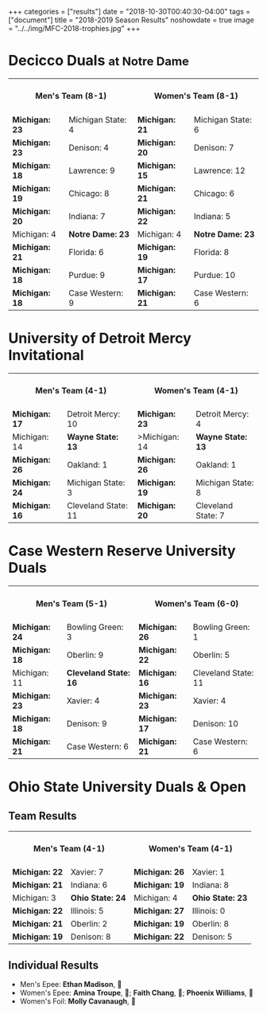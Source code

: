 +++
categories = ["results"]
date = "2018-10-30T00:40:30-04:00"
tags = ["document"]
title = "2018-2019 Season Results"
noshowdate = true
image = "../../img/MFC-2018-trophies.jpg"
+++

# Decicco Duals <small>at Notre Dame</small>
<table class="table table-striped"><tbody>
<tr><td colspan="2"><h4 align="Center"><strong>Men's Team</strong> (8-1)</h4></td>  <td colspan="2"><h4 align="Center"><strong>Women's Team</strong> (8-1)</h4></td></tr>
<tr><td><strong>Michigan: 23</strong></td><td>Michigan State: 4</td>          <td><strong>Michigan: 21</strong></td><td>Michigan State: 6</td></tr>
<tr><td><strong>Michigan: 23</strong></td><td>Denison: 4</td>                 <td><strong>Michigan: 20</strong></td><td>Denison: 7</td></tr>
<tr><td><strong>Michigan: 18</strong></td><td>Lawrence: 9</td>                <td><strong>Michigan: 15</strong></td><td>Lawrence: 12</td></tr>
<tr><td><strong>Michigan: 19</strong></td><td>Chicago: 8</td>                 <td><strong>Michigan: 21</strong></td><td>Chicago: 6</td></tr>
<tr><td><strong>Michigan: 20</strong></td><td>Indiana: 7</td>                 <td><strong>Michigan: 22</strong></td><td>Indiana: 5</td></tr>
<tr><td>Michigan: 4</td><td><strong>Notre Dame: 23</strong></td>              <td>Michigan: 4</td><td><strong>Notre Dame: 23</strong></td></tr>
<tr><td><strong>Michigan: 21</strong></td><td>Florida: 6</td>                 <td><strong>Michigan: 19</strong></td><td>Florida: 8</td></tr>
<tr><td><strong>Michigan: 18</strong></td><td>Purdue: 9</td>                  <td><strong>Michigan: 17</strong></td><td>Purdue: 10</td></tr>
<tr><td><strong>Michigan: 18</strong></td><td>Case Western: 9</td>            <td><strong>Michigan: 21</strong></td><td>Case Western: 6</td></tr>
</tbody></table>

# University of Detroit Mercy Invitational
<table class="table table-striped"><tbody>
<tr><td colspan="2"><h4 align="Center"><strong>Men's Team</strong> (4-1)</h4></td>  <td colspan="2"><h4 align="Center"><strong>Women's Team</strong> (4-1)</h4></td></tr>
<tr><td><strong>Michigan: 17</strong></td><td>Detroit Mercy: 10</td>          <td><strong>Michigan: 23</strong></td><td>Detroit Mercy: 4</td></tr>
<tr><td>Michigan: 14</td><td><strong>Wayne State: 13</strong></td>            <td>>Michigan: 14</td><td><strong>Wayne State: 13</strong></td></tr>
<tr><td><strong>Michigan: 26</strong></td><td>Oakland: 1</td>                 <td><strong>Michigan: 26</strong></td><td>Oakland: 1</td></tr>
<tr><td><strong>Michigan: 24</strong></td><td>Michigan State: 3</td>          <td><strong>Michigan: 19</strong></td><td>Michigan State: 8</td></tr>
<tr><td><strong>Michigan: 16</strong></td><td>Cleveland State: 11</td>        <td><strong>Michigan: 20</strong></td><td>Cleveland State: 7</td></tr>
</tbody></table>

# Case Western Reserve University Duals
<table class="table table-striped"><tbody>
<tr><td colspan="2"><h4 align="Center"><strong>Men's Team</strong> (5-1)</h4></td>  <td colspan="2"><h4 align="Center"><strong>Women's Team</strong> (6-0)</h4></td></tr>
<tr><td><strong>Michigan: 24</strong></td><td>Bowling Green: 3</td>           <td><strong>Michigan: 26</strong></td><td>Bowling Green: 1</td></tr>
<tr><td><strong>Michigan: 18</strong></td><td>Oberlin: 9</td>                 <td><strong>Michigan: 22</strong></td><td>Oberlin: 5</td></tr>
<tr><td>Michigan: 11</td><td><strong>Cleveland State: 16</strong></td>        <td><strong>Michigan: 16</strong></td><td>Cleveland State: 11</td></tr>
<tr><td><strong>Michigan: 23</strong></td><td>Xavier: 4</td>                  <td><strong>Michigan: 23</strong></td><td>Xavier: 4</td></tr>
<tr><td><strong>Michigan: 18</strong></td><td>Denison: 9</td>                 <td><strong>Michigan: 17</strong></td><td>Denison: 10</td></tr>
<tr><td><strong>Michigan: 21</strong></td><td>Case Western: 6</td>            <td><strong>Michigan: 21</strong></td><td>Case Western: 6</td></tr>
</tbody></table>

# Ohio State University Duals & Open

## Team Results
<table class="table table-striped"><tbody>
<tr><td colspan="2"><h4 align="Center"><strong>Men's Team</strong> (4-1)</h4></td>  <td colspan="2"><h4 align="Center"><strong>Women's Team</strong> (4-1)</h4></td></tr>
<tr><td><strong>Michigan: 22</strong></td><td>Xavier: 7</td>                  <td><strong>Michigan: 26</strong></td><td>Xavier: 1</td></tr>
<tr><td><strong>Michigan: 21</strong></td><td>Indiana: 6</td>                 <td><strong>Michigan: 19</strong></td><td>Indiana: 8</td></tr>
<tr><td>Michigan: 3</td><td><strong>Ohio State: 24</strong></td>              <td>Michigan: 4</td><td><strong>Ohio State: 23</strong></td></tr>
<tr><td><strong>Michigan: 22</strong></td><td>Illinois: 5</td>                <td><strong>Michigan: 27</strong></td><td>Illinois: 0</td></tr>
<tr><td><strong>Michigan: 21</strong></td><td>Oberlin: 2</td>                 <td><strong>Michigan: 19</strong></td><td>Oberlin: 8</td></tr>
<tr><td><strong>Michigan: 19</strong></td><td>Denison: 8</td>                 <td><strong>Michigan: 22</strong></td><td>Denison: 5</td></tr>
</tbody></table>

## Individual Results
- Men's Epee: **Ethan Madison**, 🥉
- Women's Epee: **Amina Troupe**, 🥈;  **Faith Chang**, 🥉; **Phoenix Williams**, 🥉
- Women's Foil: **Molly Cavanaugh**, 🥉
